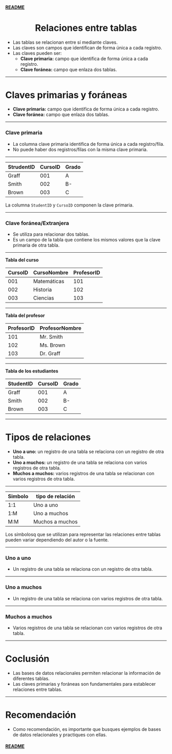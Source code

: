 #### [README](README.md)

<div align="center">
  <h1>Relaciones entre tablas</h1>
</div>

- Las tablas se relacionan entre sí mediante claves.
- Las claves son campos que identifican de forma única a cada registro.
- Las claves pueden ser:
  - **Clave primaria:** campo que identifica de forma única a cada registro.
  - **Clave foránea:** campo que enlaza dos tablas.

---

# Claves primarias y foráneas

- **Clave primaria:** campo que identifica de forma única a cada registro.
- **Clave foránea:** campo que enlaza dos tablas.

___

 ### Clave primaria

- La columna clave primaria identifica de forma única a cada registro/fila.
- No puede haber dos registros/filas con la misma clave primaria.

___

| StrudentID | CursoID | Grado |
|------------|---------|-------|
| Graff      | 001     | A     |
| Smith      | 002     | B-    |
| Brown      | 003     | C     |

La columna `StudentID` y `CursoID` componen la clave primaria.

___


### Clave foránea/Extranjera

- Se utiliza para relacionar dos tablas.
- Es un campo de la tabla que contiene los mismos valores que la clave primaria de otra tabla.

___

**Tabla del curso**

| CursoID | CursoNombre | ProfesorID |
|---------|-------------|------------|
| 001     | Matemáticas | 101        |
| 002     | Historia    | 102        |
| 003     | Ciencias    | 103        |

___

**Tabla del profesor**

| ProfesorID | ProfesorNombre |
|------------|----------------|
| 101        | Mr. Smith      |
| 102        | Ms. Brown      |
| 103        | Dr. Graff      |

___

**Tabla de los estudiantes**

| StudentID | CursoID | Grado |
|-----------|---------|-------|
| Graff     | 001     | A     |
| Smith     | 002     | B-    |
| Brown     | 003     | C     |


---

# Tipos de relaciones

- **Uno a uno:** un registro de una tabla se relaciona con un registro de otra tabla.
- **Uno a muchos:** un registro de una tabla se relaciona con varios registros de otra tabla.
- **Muchos a muchos:** varios registros de una tabla se relacionan con varios registros de otra tabla.

___

| Simbolo | tipo de relación |
|---------|-------------------|
| 1:1     | Uno a uno         |
| 1:M     | Uno a muchos      |
| M:M     | Muchos a muchos   |

Los símbolosq que se utilizan para representar las relaciones entre tablas pueden variar dependiendo del autor o la fuente.

___

### Uno a uno 

- Un registro de una tabla se relaciona con un registro de otra tabla.

___

### Uno a muchos

- Un registro de una tabla se relaciona con varios registros de otra tabla.

___

### Muchos a muchos

- Varios registros de una tabla se relacionan con varios registros de otra tabla.

---

# Coclusión

- Las bases de datos relacionales permiten relacionar la información de diferentes tablas.
- Las claves primarias y foráneas son fundamentales para establecer relaciones entre tablas.

---

# Recomendación

- Como recomendación, es importante que busques ejemplos de bases de datos relacionales y practiques con ellas.

#### [README](README.md)